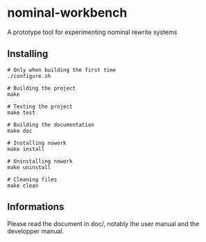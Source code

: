 nominal-workbench
=================

A prototype tool for experimenting nominal rewrite systems

Installing
----------

```
# Only when building the first time
./configure.sh

# Building the project
make

# Testing the project
make test

# Building the documentation
make doc

# Installing nowork
make install

# Uninstalling nowork
make uninstall

# Cleaning files
make clean
```

Informations
------------

Please read the document in doc/, notably the user manual and the developper manual.
